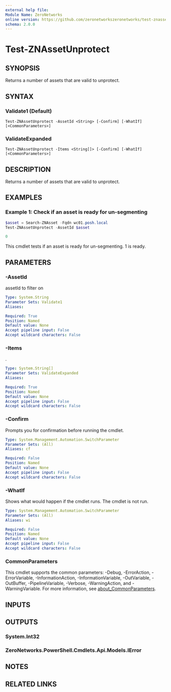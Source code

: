 ```yaml
---
external help file:
Module Name: ZeroNetworks
online version: https://github.com/zeronetworkszeronetworks/test-znassetunprotect
schema: 2.0.0
---
```


# Test-ZNAssetUnprotect

## SYNOPSIS
Returns a number of assets that are valid to unprotect.

## SYNTAX

### Validate1 (Default)
```
Test-ZNAssetUnprotect -AssetId <String> [-Confirm] [-WhatIf] [<CommonParameters>]
```

### ValidateExpanded
```
Test-ZNAssetUnprotect -Items <String[]> [-Confirm] [-WhatIf] [<CommonParameters>]
```

## DESCRIPTION
Returns a number of assets that are valid to unprotect.

## EXAMPLES

### Example 1: Check if an asset is ready for un-segmenting
```powershell
$asset = Search-ZNAsset -Fqdn wc01.posh.local
Test-ZNAssetUnprotect -AssetId $asset

0
```

This cmdlet tests if an asset is ready for un-segmenting.
1 is ready.

## PARAMETERS

### -AssetId
assetId to filter on

```yaml
Type: System.String
Parameter Sets: Validate1
Aliases:

Required: True
Position: Named
Default value: None
Accept pipeline input: False
Accept wildcard characters: False
```

### -Items
.

```yaml
Type: System.String[]
Parameter Sets: ValidateExpanded
Aliases:

Required: True
Position: Named
Default value: None
Accept pipeline input: False
Accept wildcard characters: False
```

### -Confirm
Prompts you for confirmation before running the cmdlet.

```yaml
Type: System.Management.Automation.SwitchParameter
Parameter Sets: (All)
Aliases: cf

Required: False
Position: Named
Default value: None
Accept pipeline input: False
Accept wildcard characters: False
```

### -WhatIf
Shows what would happen if the cmdlet runs.
The cmdlet is not run.

```yaml
Type: System.Management.Automation.SwitchParameter
Parameter Sets: (All)
Aliases: wi

Required: False
Position: Named
Default value: None
Accept pipeline input: False
Accept wildcard characters: False
```

### CommonParameters
This cmdlet supports the common parameters: -Debug, -ErrorAction, -ErrorVariable, -InformationAction, -InformationVariable, -OutVariable, -OutBuffer, -PipelineVariable, -Verbose, -WarningAction, and -WarningVariable. For more information, see [about_CommonParameters](http://go.microsoft.com/fwlink/?LinkID=113216).

## INPUTS

## OUTPUTS

### System.Int32

### ZeroNetworks.PowerShell.Cmdlets.Api.Models.IError

## NOTES

## RELATED LINKS


